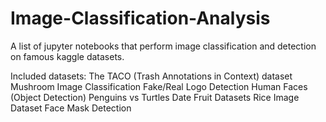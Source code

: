 # Image-Classification-Analysis
A list of jupyter notebooks that perform image classification and detection on famous kaggle datasets.

Included datasets:
The TACO (Trash Annotations in Context) dataset
Mushroom Image Classification
Fake/Real Logo Detection
Human Faces (Object Detection)
Penguins vs Turtles
Date Fruit Datasets
Rice Image Dataset
Face Mask Detection
